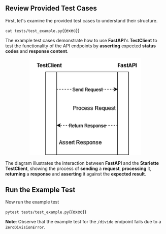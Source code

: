 ## Review Provided Test Cases

First, let's examine the provided test cases to understand their structure.

`cat tests/test_example.py`{{exec}}

The example test cases demonstrate how to use **FastAPI**'s **TestClient** to test the functionality of the API endpoints by **asserting** expected **status codes** and **response content**.

<!-- We see that test cases are simply requesting the root endpoint the example endpoint, the test cases are through when we get the responses with status code = 200, indicating the request was successful. -->

<p align="center">
  <img src="./testclient.png" width="350px">
</p>

The diagram illustrates the interaction between **FastAPI** and the **Starlette TestClient**, showing the process of **sending** a **request**, **processing** it, **returning** a **response** and **asserting** it against the **expected result**.

## Run the Example Test

Now run the example test

`pytest tests/test_example.py`{{exec}}

**Note**: Observe that the example test for the `/divide` endpoint fails  due to a `ZeroDivisionError`.
